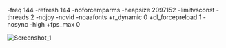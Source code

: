 -freq 144 -refresh 144 -noforcemparms -heapsize 2097152 -limitvsconst -threads 2 -nojoy -novid -noaafonts +r_dynamic 0 +cl_forcepreload 1 -nosync -high +fps_max 0

![Screenshot_1](https://github.com/user-attachments/assets/ad55f0e7-6837-488e-8c7d-a5c821ace5fe)
